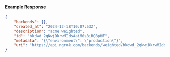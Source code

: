 <!-- Code generated for API Clients. DO NOT EDIT. -->

#### Example Response

```json
{
	"backends": {},
	"created_at": "2024-12-18T10:07:53Z",
	"description": "acme weighted",
	"id": "bkdwd_2qNwjDkrwMIdsAaiM0s8iRQ8pHF",
	"metadata": "{\"environment\": \"production\"}",
	"uri": "https://api.ngrok.com/backends/weighted/bkdwd_2qNwjDkrwMIdsAaiM0s8iRQ8pHF"
}
```
